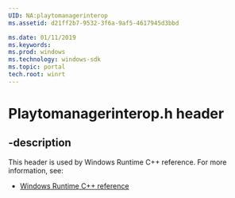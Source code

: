 ```yaml
---
UID: NA:playtomanagerinterop
ms.assetid: d21ff2b7-9532-3f6a-9af5-4617945d3bbd

ms.date: 01/11/2019
ms.keywords: 
ms.prod: windows
ms.technology: windows-sdk
ms.topic: portal
tech.root: winrt
---
```


# Playtomanagerinterop.h header


## -description


This header is used by Windows Runtime C++ reference. For more information, see:

- [Windows Runtime C++ reference](../_winrt/index.md)

